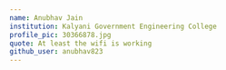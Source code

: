 ```yaml
---
name: Anubhav Jain
institution: Kalyani Government Engineering College
profile_pic: 30366878.jpg
quote: At least the wifi is working
github_user: anubhav823
---
```

